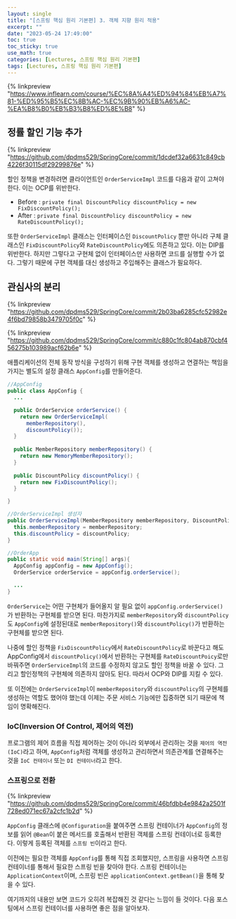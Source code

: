 ```yaml
---
layout: single
title: "[스프링 핵심 원리 기본편] 3. 객체 지향 원리 적용"
excerpt: ""
date: "2023-05-24 17:49:00"
toc: true
toc_sticky: true
use_math: true
categories: [Lectures, 스프링 핵심 원리 기본편]
tags: [Lectures, 스프링 핵심 원리 기본편]
---
```

{% linkpreview "https://www.inflearn.com/course/%EC%8A%A4%ED%94%84%EB%A7%81-%ED%95%B5%EC%8B%AC-%EC%9B%90%EB%A6%AC-%EA%B8%B0%EB%B3%B8%ED%8E%B8" %}

## 정률 할인 기능 추가
{% linkpreview "https://github.com/dpdms529/SpringCore/commit/1dcdef32a6631c849cb4226f30115df29299876e" %}

할인 정책을 변경하려면 클라이언트인 `OrderServiceImpl` 코드를 다음과 같이 고쳐야 한다. 이는 OCP를 위반한다.
- Before : `private final DiscountPolicy discountPolicy = new FixDiscountPolicy();`
- After : `private final DiscountPolicy discountPolicy = new RateDiscountPolicy();`

또한 `OrderServiceImpl` 클래스는 인터페이스인 `DiscountPolicy` 뿐만 아니라 구체 클래스인 `FixDiscountPolicy`와 `RateDiscountPolicy`에도 의존하고 있다. 이는 DIP를 위반한다. 하지만 그렇다고 구현체 없이 인터페이스만 사용하면 코드를 실행할 수가 없다. 그렇기 때문에 구현 객체를 대신 생성하고 주입해주는 클래스가 필요하다.

## 관심사의 분리
{% linkpreview "https://github.com/dpdms529/SpringCore/commit/2b03ba6285cfc52982e4f6bd79858b3479705f0c" %}

{% linkpreview "https://github.com/dpdms529/SpringCore/commit/c880c1fc804ab870cbf456275b103989acf62b6e" %}

애플리케이션의 전체 동작 방식을 구성하기 위해 구현 객체를 생성하고 연결하는 책임을 가지는 별도의 설정 클래스 `AppConfig`를 만들어준다. 

```java
//AppConfig
public class AppConfig {
  ...

  public OrderService orderService() {
    return new OrderServiceImpl(
      memberRepository(), 
      discountPolicy());
  }
  
  public MemberRepository memberRepository() {
    return new MemoryMemberRepository();
  }
  
  public DiscountPolicy discountPolicy() {
    return new FixDiscountPolicy();
  }

}

//OrderServiceImpl 생성자
public OrderServiceImpl(MemberRepository memberRepository, DiscountPolicy discountPolicy) {
  this.memberRepository = memberRepository;
  this.discountPolicy = discountPolicy;
}

//OrderApp
public static void main(String[] args){
  AppConfig appConfig = new AppConfig();
  OrderService orderService = appConfig.orderService();

  ...
}
```
`OrderService`는 어떤 구현체가 들어올지 알 필요 없이 `appConfig.orderService()`가 반환하는 구현체를 받으면 된다. 마찬가지로 `memberRepository`와 `discountPolicy`도 `AppConfig`에 설정된대로 `memberRepository()`와 `discountPolicy()`가 반환하는 구현체를 받으면 된다.

나중에 할인 정책을 `FixDiscountPolicy`에서 `RateDiscountPolicy`로 바꾼다고 해도 AppConfig에서 `discountPolicy()`에서 반환하는 구현체를 `RateDiscountPoicy`로만 바꿔주면 `OrderServiceImpl`의 코드를 수정하지 않고도 할인 정책을 바꿀 수 있다. 그리고 할인정책의 구현체에 의존하지 않아도 된다. 따라서 OCP와 DIP를 지킬 수 있다.

또 이전에는 `OrderServiceImpl`이 `memberRepository`와 `discountPolicy`의 구현체를 생성하는 역할도 했어야 했는데 이제는 주문 서비스 기능에만 집중하면 되기 때문에 책임이 명확해진다.

### IoC(Inversion Of Control, 제어의 역전) 
프로그램의 제어 흐름을 직접 제어하는 것이 아니라 외부에서 관리하는 것을 `제어의 역전(IoC)`라고 하며, `AppConfig`처럼 객체를 생성하고 관리하면서 의존관계를 연결해주는 것을 `IoC 컨테이너` 또는 `DI 컨테이너`라고 한다.

### 스프링으로 전환
{% linkpreview "https://github.com/dpdms529/SpringCore/commit/46bfdbb4e9842a2501f728ed071ec67a2cfc1b2d" %}

`AppConfig` 클래스에 `@Configuration`을 붙여주면 스프링 컨테이너가 `AppConfig`의 정보를 읽어 `@Bean`이 붙은 메서드를 호출해서 반환된 객체를 스프링 컨테이너로 등록한다. 이렇게 등록된 객체를 `스프링 빈`이라고 한다.

이전에는 필요한 객체를 `AppConfig`를 통해 직접 조회했지만, 스프링을 사용하면 스프링 컨테이너를 통해서 필요한 스프링 빈을 찾아야 한다. 스프링 컨테이너는 `ApplicationContext`이며, 스프링 빈은 `applicationContext.getBean()`을 통해 찾을 수 있다.

여기까지의 내용만 보면 코드가 오히려 복잡해진 것 같다는 느낌이 들 것이다. 다음 포스팅에서 스프링 컨테이너를 사용하면 좋은 점을 알아보자.
